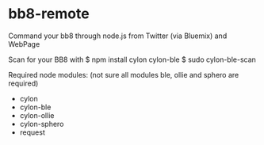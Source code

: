 # bb8-remote
Command your bb8 through node.js from Twitter (via Bluemix) and WebPage

Scan for your BB8 with
$ npm install cylon cylon-ble
$ sudo cylon-ble-scan

Required node modules: (not sure all modules ble, ollie and sphero are required)
- cylon
- cylon-ble
- cylon-ollie
- cylon-sphero
- request

